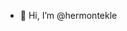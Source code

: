 - 👋 Hi, I’m @hermontekle

<!---
hermontekle/hermontekle is a ✨ special ✨ repository because its `README.md` (this file) appears on your GitHub profile.
You can click the Preview link to take a look at your changes.
--->
